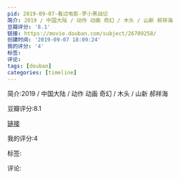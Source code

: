```yaml
---
pid: 2019-09-07-看过电影-罗小黑战记
简介: 2019 / 中国大陆 / 动作 动画 奇幻 / 木头 / 山新 郝祥海
豆瓣评分: '8.1'
链接: https://movie.douban.com/subject/26709258/
创建时间: '2019-09-07 18:09:24'
我的评分: '4'
标签:
评论:
tags: [douban]
categories: [timeline]
---
```

简介:2019 / 中国大陆 / 动作 动画 奇幻 / 木头 / 山新 郝祥海

豆瓣评分:8.1

[链接](https://movie.douban.com/subject/26709258/)

我的评分:4

标签:

评论:

